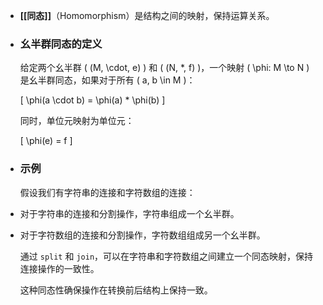 - **[[同态]]**（Homomorphism）是结构之间的映射，保持运算关系。
- ### 幺半群同态的定义
  
  给定两个幺半群 \( (M, \cdot, e) \) 和 \( (N, *, f) \)，一个映射 \( \phi: M \to N \) 是幺半群同态，如果对于所有 \( a, b \in M \)：
  
  \[ \phi(a \cdot b) = \phi(a) * \phi(b) \]
  
  同时，单位元映射为单位元：
  
  \[ \phi(e) = f \]
- ### 示例
  
  假设我们有字符串的连接和字符数组的连接：
- 对于字符串的连接和分割操作，字符串组成一个幺半群。
- 对于字符数组的连接和分割操作，字符数组组成另一个幺半群。
  
  通过 `split` 和 `join`，可以在字符串和字符数组之间建立一个同态映射，保持连接操作的一致性。
  
  这种同态性确保操作在转换前后结构上保持一致。